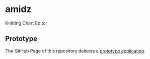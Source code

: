 # amidz
Knitting Chart Editor

## Prototype

The GitHub Page of this repository delivers a [prototype application](https://kikuomax.github.io/amidz/).